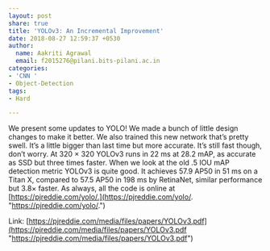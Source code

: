 ```yaml
---
layout: post
share: true
title: 'YOLOv3: An Incremental Improvement'
date: 2018-08-27 12:59:37 +0530
author:
  name: Aakriti Agrawal
  email: f2015276@pilani.bits-pilani.ac.in
categories:
- 'CNN '
- Object-Detection
tags:
- Hard

---
```

We present some updates to YOLO! We made a bunch of little design changes to make it better. We also trained this new network that’s pretty swell. It’s a little bigger than last time but more accurate. It’s still fast though, don’t worry. At 320 × 320 YOLOv3 runs in 22 ms at 28.2 mAP, as accurate as SSD but three times faster. When we look at the old .5 IOU mAP detection metric YOLOv3 is quite good. It achieves 57.9 AP50 in 51 ms on a Titan X, compared to 57.5 AP50 in 198 ms by RetinaNet, similar performance but 3.8× faster. As always, all the code is online at [https://pjreddie.com/yolo/.](https://pjreddie.com/yolo/. "https://pjreddie.com/yolo/.")  

Link: [https://pjreddie.com/media/files/papers/YOLOv3.pdf](https://pjreddie.com/media/files/papers/YOLOv3.pdf "https://pjreddie.com/media/files/papers/YOLOv3.pdf")